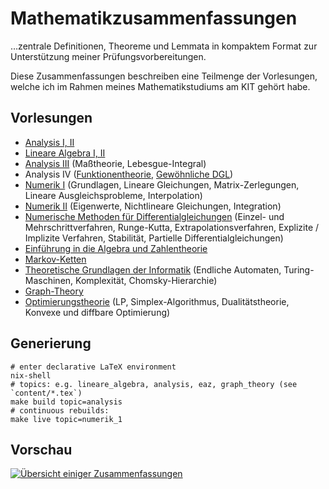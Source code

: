 # Mathematikzusammenfassungen

…zentrale Definitionen, Theoreme und Lemmata in kompaktem Format zur Unterstützung meiner Prüfungsvorbereitungen.

Diese Zusammenfassungen beschreiben eine Teilmenge der Vorlesungen, welche ich im Rahmen meines Mathematikstudiums am KIT gehört habe.

## Vorlesungen

* [Analysis I, II](https://static.kummerlaender.eu/media/math_digest/analysis.pdf)
* [Lineare Algebra I, II](https://static.kummerlaender.eu/media/math_digest/lineare_algebra.pdf)
* [Analysis III](https://static.kummerlaender.eu/media/math_digest/analysis_3.pdf) (Maßtheorie, Lebesgue-Integral)
* Analysis IV ([Funktionentheorie](https://static.kummerlaender.eu/media/math_digest/funktheo.pdf), [Gewöhnliche DGL](https://static.kummerlaender.eu/media/math_digest/dgl.pdf))
* [Numerik I](https://static.kummerlaender.eu/media/math_digest/numerik_1.pdf) (Grundlagen, Lineare Gleichungen, Matrix-Zerlegungen, Lineare Ausgleichsprobleme, Interpolation)
* [Numerik II](https://static.kummerlaender.eu/media/math_digest/numerik_2.pdf) (Eigenwerte, Nichtlineare Gleichungen, Integration)
* [Numerische Methoden für Differentialgleichungen](https://static.kummerlaender.eu/media/math_digest/numerik_dgl.pdf) (Einzel- und Mehrschrittverfahren, Runge-Kutta, Extrapolationsverfahren, Explizite / Implizite Verfahren, Stabilität, Partielle Differentialgleichungen)
* [Einführung in die Algebra und Zahlentheorie](https://static.kummerlaender.eu/media/math_digest/eaz.pdf)
* [Markov-Ketten](https://static.kummerlaender.eu/media/math_digest/markov.pdf)
* [Theoretische Grundlagen der Informatik](https://static.kummerlaender.eu/media/math_digest/tgi.pdf) (Endliche Automaten, Turing-Maschinen, Komplexität, Chomsky-Hierarchie)
* [Graph-Theory](https://static.kummerlaender.eu/media/math_digest/graph_theory.pdf)
* [Optimierungstheorie](https://static.kummerlaender.eu/media/math_digest/optimierungstheorie.pdf) (LP, Simplex-Algorithmus, Dualitätstheorie, Konvexe und diffbare Optimierung)

## Generierung

	# enter declarative LaTeX environment
	nix-shell
	# topics: e.g. lineare_algebra, analysis, eaz, graph_theory (see `content/*.tex`)
	make build topic=analysis
	# continuous rebuilds:
	make live topic=numerik_1

## Vorschau

[![Übersicht einiger Zusammenfassungen](https://static.kummerlaender.eu/media/math_reference_sheet_overview_scaled.png)](https://static.kummerlaender.eu/media/math_reference_sheet_overview.png)
